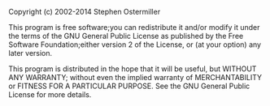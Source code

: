 Copyright (c) 2002-2014 Stephen Ostermiller

This program is free software;you can redistribute it and/or modify it under the terms of the GNU General Public License as published by the Free Software Foundation;either version 2 of the License, or (at your option) any later version.

This program is distributed in the hope that it will be useful, but WITHOUT ANY WARRANTY; without even the implied warranty of MERCHANTABILITY or FITNESS FOR A PARTICULAR PURPOSE. See the GNU General Public License for more details.
